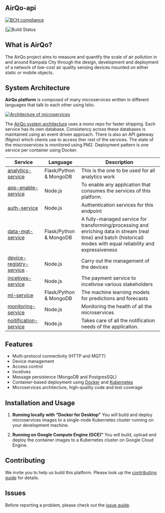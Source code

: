 ## AirQo-api

[![BCH compliance](https://bettercodehub.com/edge/badge/airqo-platform/AirQo-api?branch=master)](https://bettercodehub.com/)

[![Build Status](https://travis-ci.com/airqo-platform/AirQo-api.svg?branch=master)


## What is AirQo?
The AirQo project aims to measure and quantify the scale of air pollution in and around Kampala City through the design, development and deployment of a network of low-cost air quality sensing devices mounted on either static or mobile objects.

## System Architecture

**AirQo platform** is composed of many microservices written in different languages that talk to each other using Istio.

[![Architecture of
microservices](./docs/img/architecture-diagram.png)](./docs/img/architecture-diagram.png)

The [AirQo system architecture](https://github.com/airqo-platform/AirQo-api/wiki/System-Architecture) uses a mono repo for faster shipping. Each service has its own database. Consistency across these databases is maintained using an event driven approach. There is also an API gateway (Nginx) which clients use to access ther rest of the services. The state of the miscroservices is monitored using PM2. Deployment pattern is one service per container using Docker.

| Service                                                           | Language      | Description                                                                                                                       |
| ----------------------------------------------------------------- | ------------- | --------------------------------------------------------------------------------------------------------------------------------- |
| [analytics-service](./src/analytics-service)                      | Flask/Python & MongoDB        | This is the one to be used for all analytics work                                                                            |
| [app-enable-service](./src/app-enable-service)                    | Node.js        | To enable any application that consumes the services of this platform.                                                            |
| [auth-service](./src/auth-service)                                | Node.js       | Authentication services for this endpoint                                                                                  |
| [data-mgt-service](./src/data-mgt-service)                        | Flask/Python & MongoDB | A fully-managed service for transforming/processing and enriching data in stream (real time) and batch (historical) modes with equal reliability and expressiveness                                                                            |
| [device-registry-service](./src/device-registry) .        | Node.js        | Carry out the management of the devices                                                                                           |
| [incetives-service](./src/incetives-service)                      | Node.js        | The payment service to incetivise various stakeholders                                                                      |
| [ml-service](./src/ml-service)                                    | Flask/Python & MongoDB        | The machine learning models for predictions and forecasts                                                                 |
| [monitoring-service](./src/monitoring-service)                    | Node.js        | Monitoring the health of all the microservices                                                                             |
| [noitification-service](./src/notification-service)               | Node.js        | Takes care of all the notification needs of the application.                                                                       |
                                           

## Features
- Multi-protocol connectivity (HTTP and MQTT)
- Device management
- Access control
- Incetives
- Message persistence (MongoDB and PostgresSQL)
- Container-based deployment using [Docker](https://www.docker.com/) and [Kubernetes](https://kubernetes.io/)
- Microservices architecture, high-quality code and test coverage

## Installation and Usage

1. **Running locally with “Docker for Desktop”** You will build and deploy microservices images to a single-node Kubernetes cluster running on your development machine.

2. **Running on Google Compute Engine (GCE)”** You will build, upload and deploy the container images to a Kubernetes cluster on Google Cloud Engine.


## Contributing
We invite you to help us build this platform. Please look up the [contributing guide](https://github.com/airqo-platform/AirQo-api/wiki/Coding-Guidelines) for details.

## Issues
Before reporting a problem, please check out the [issue guide](https://github.com/airqo-platform/AirQo-api/wiki/Coding-Guidelines).
